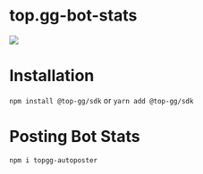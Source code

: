 # top.gg-bot-stats

<img src="https://blog.top.gg/content/images/2021/12/logo-white-5.png">

# Installation

`npm install @top-gg/sdk` or `yarn add @top-gg/sdk`

# Posting Bot Stats

`npm i topgg-autoposter`

